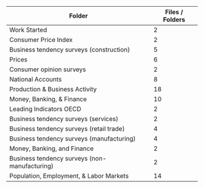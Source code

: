 | Folder                                        |   Files / Folders |
|-----------------------------------------------|-------------------|
| Work Started                                  |                 2 |
| Consumer Price Index                          |                 2 |
| Business tendency surveys (construction)      |                 5 |
| Prices                                        |                 6 |
| Consumer opinion surveys                      |                 2 |
| National Accounts                             |                 8 |
| Production & Business Activity                |                18 |
| Money, Banking, & Finance                     |                10 |
| Leading Indicators OECD                       |                 2 |
| Business tendency surveys (services)          |                 2 |
| Business tendency surveys (retail trade)      |                 4 |
| Business tendency surveys (manufacturing)     |                 4 |
| Money, Banking, and Finance                   |                 2 |
| Business tendency surveys (non-manufacturing) |                 2 |
| Population, Employment, & Labor Markets       |                14 |